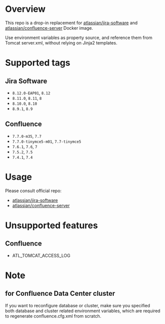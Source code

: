 # Overview

This repo is a drop-in replacement for [atlassian/jira-software](https://hub.docker.com/r/atlassian/jira-software) and [atlassian/confluence-server](https://hub.docker.com/r/atlassian/confluence-server/) Docker image.

Use environment variables as property source, and reference them from Tomcat server.xml, without relying on Jinja2 templates.

# Supported tags

## Jira Software

* `8.12.0-EAP01`, `8.12`
* `8.11.0`, `8.11`, `8`
* `8.10.0`, `8.10`
* `8.9.1`, `8.9`

## Confluence

* `7.7.0-m35`, `7.7`
* `7.7.0-tinymce5-m01`, `7.7-tinymce5`
* `7.6.1`, `7.6`, `7`
* `7.5.2`, `7.5`
* `7.4.1`, `7.4`

# Usage

Please consult official repo:

* [atlassian/jira-software](https://hub.docker.com/r/atlassian/jira-software/)
* [atlassian/confluence-server](https://hub.docker.com/r/atlassian/confluence-server/)

# Unsupported features

## Confluence

* ATL_TOMCAT_ACCESS_LOG

# Note

## for Confluence Data Center cluster

If you want to reconfigure database or cluster, make sure you specified both database and cluster related environment variables, which are required to regenerate confluence.cfg.xml from scratch.
